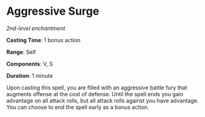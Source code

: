 # Aggressive Surge
*2nd-level enchantment*

**Casting Time**: 1 bonus action

**Range**: Self

**Components**: V, S

**Duration**: 1 minute

Upon casting this spell, you are filled with an aggressive battle fury that augments offense at the cost of defense. Until the spell ends you gain advantage on all attack rolls, but all attack rolls against you have advantage. You can choose to end the spell early as a bonus action.
